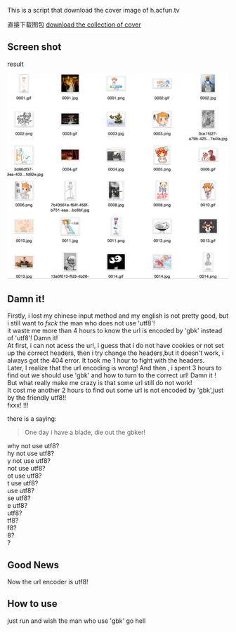This is a script that download the cover image of h.acfun.tv

直接下载图包
[download the collection of cover](https://github.com/littlezz/acfun_cover_collect/releases/download/v1.0/images.zip)

Screen shot
-------------
result

![](/screenshot/ss1.png)


Damn it!
-----------
Firstly, i lost my chinese input method and my english is not pretty good, but i still want to  *fxck* the man who does not use 'utf8'!  
it waste me more than 4 hours to know the url is encoded by 'gbk' instead of 'utf8'! Damn it!  
At first, i can not acess the url, i guess that i do not have cookies or not set up the correct headers, then i try change the headers,but it doesn't work,
i always got the 404 error. It took me 1 hour to fight with the headers.  
Later, I realize that the url encoding is wrong! And then , i spent 3 hours to find out we should use 'gbk' and  how to turn to the correct url!
Damn it !  
But what really make me crazy is that some url still do not work!  
It cost me another 2 hours to find out some url is not encoded by 'gbk',just by the friendly utf8!!  
fxxx! !!!

there is a saying:

> One day i have a blade, die out the gbker!

why not use utf8?  
hy not use utf8?  
y not use utf8?  
not use utf8?  
ot use utf8?  
t use utf8?  
use utf8?  
se utf8?  
e utf8?  
utf8?  
tf8?  
f8?  
8?  
?  


Good News
--------------
Now the url encoder is utf8!


How to use
--------------
just run and wish the man who use 'gbk' go hell


